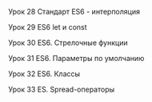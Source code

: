 Урок 28
Стандарт ES6 - интерполяция

Урок 29
ES6  let и const

Урок 30
ES6. Стрелочные функции

Урок 31 
ES6. Параметры по умолчанию

Урок 32
ES6. Классы

Урок 33
ES. Spread-операторы